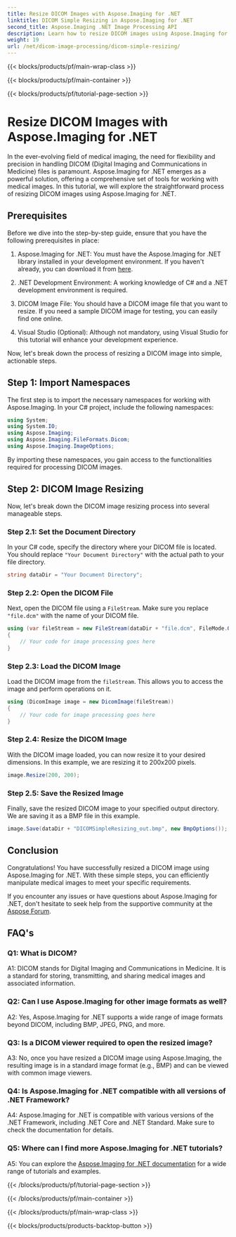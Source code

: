 ```yaml
---
title: Resize DICOM Images with Aspose.Imaging for .NET
linktitle: DICOM Simple Resizing in Aspose.Imaging for .NET
second_title: Aspose.Imaging .NET Image Processing API
description: Learn how to resize DICOM images using Aspose.Imaging for .NET, a powerful tool for medical image processing. Simple steps for precise results.
weight: 19
url: /net/dicom-image-processing/dicom-simple-resizing/
---
```


{{< blocks/products/pf/main-wrap-class >}}

{{< blocks/products/pf/main-container >}}

{{< blocks/products/pf/tutorial-page-section >}}

# Resize DICOM Images with Aspose.Imaging for .NET

In the ever-evolving field of medical imaging, the need for flexibility and precision in handling DICOM (Digital Imaging and Communications in Medicine) files is paramount. Aspose.Imaging for .NET emerges as a powerful solution, offering a comprehensive set of tools for working with medical images. In this tutorial, we will explore the straightforward process of resizing DICOM images using Aspose.Imaging for .NET. 

## Prerequisites

Before we dive into the step-by-step guide, ensure that you have the following prerequisites in place:

1. Aspose.Imaging for .NET: You must have the Aspose.Imaging for .NET library installed in your development environment. If you haven't already, you can download it from [here](https://releases.aspose.com/imaging/net/).

2. .NET Development Environment: A working knowledge of C# and a .NET development environment is required.

3. DICOM Image File: You should have a DICOM image file that you want to resize. If you need a sample DICOM image for testing, you can easily find one online.

4. Visual Studio (Optional): Although not mandatory, using Visual Studio for this tutorial will enhance your development experience.

Now, let's break down the process of resizing a DICOM image into simple, actionable steps.

## Step 1: Import Namespaces

The first step is to import the necessary namespaces for working with Aspose.Imaging. In your C# project, include the following namespaces:

```csharp
using System;
using System.IO;
using Aspose.Imaging;
using Aspose.Imaging.FileFormats.Dicom;
using Aspose.Imaging.ImageOptions;
```

By importing these namespaces, you gain access to the functionalities required for processing DICOM images.

## Step 2: DICOM Image Resizing

Now, let's break down the DICOM image resizing process into several manageable steps.

### Step 2.1: Set the Document Directory

In your C# code, specify the directory where your DICOM file is located. You should replace `"Your Document Directory"` with the actual path to your file directory.

```csharp
string dataDir = "Your Document Directory";
```

### Step 2.2: Open the DICOM File

Next, open the DICOM file using a `FileStream`. Make sure you replace `"file.dcm"` with the name of your DICOM file.

```csharp
using (var fileStream = new FileStream(dataDir + "file.dcm", FileMode.Open, FileAccess.Read))
{
    // Your code for image processing goes here
}
```

### Step 2.3: Load the DICOM Image

Load the DICOM image from the `fileStream`. This allows you to access the image and perform operations on it.

```csharp
using (DicomImage image = new DicomImage(fileStream))
{
    // Your code for image processing goes here
}
```

### Step 2.4: Resize the DICOM Image

With the DICOM image loaded, you can now resize it to your desired dimensions. In this example, we are resizing it to 200x200 pixels.

```csharp
image.Resize(200, 200);
```

### Step 2.5: Save the Resized Image

Finally, save the resized DICOM image to your specified output directory. We are saving it as a BMP file in this example.

```csharp
image.Save(dataDir + "DICOMSimpleResizing_out.bmp", new BmpOptions());
```

## Conclusion

Congratulations! You have successfully resized a DICOM image using Aspose.Imaging for .NET. With these simple steps, you can efficiently manipulate medical images to meet your specific requirements.

If you encounter any issues or have questions about Aspose.Imaging for .NET, don't hesitate to seek help from the supportive community at the [Aspose Forum](https://forum.aspose.com/).

## FAQ's

### Q1: What is DICOM?

A1: DICOM stands for Digital Imaging and Communications in Medicine. It is a standard for storing, transmitting, and sharing medical images and associated information.

### Q2: Can I use Aspose.Imaging for other image formats as well?

A2: Yes, Aspose.Imaging for .NET supports a wide range of image formats beyond DICOM, including BMP, JPEG, PNG, and more.

### Q3: Is a DICOM viewer required to open the resized image?

A3: No, once you have resized a DICOM image using Aspose.Imaging, the resulting image is in a standard image format (e.g., BMP) and can be viewed with common image viewers.

### Q4: Is Aspose.Imaging for .NET compatible with all versions of .NET Framework?

A4: Aspose.Imaging for .NET is compatible with various versions of the .NET Framework, including .NET Core and .NET Standard. Make sure to check the documentation for details.

### Q5: Where can I find more Aspose.Imaging for .NET tutorials?

A5: You can explore the   [Aspose.Imaging for .NET documentation](https://reference.aspose.com/imaging/net/) for a wide range of tutorials and examples.

{{< /blocks/products/pf/tutorial-page-section >}}

{{< /blocks/products/pf/main-container >}}

{{< /blocks/products/pf/main-wrap-class >}}

{{< blocks/products/products-backtop-button >}}
